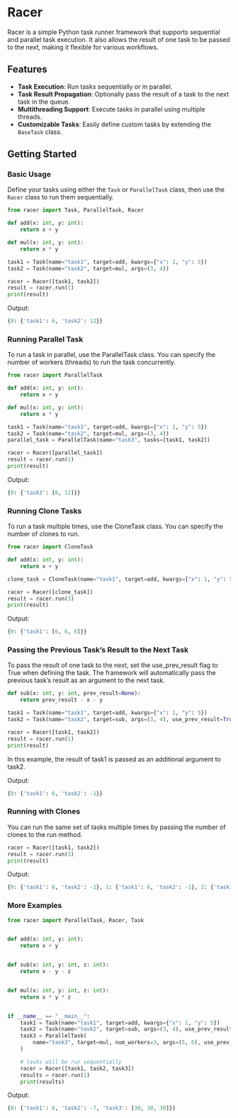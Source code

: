 # Racer

Racer is a simple Python task runner framework that supports sequential and parallel task execution. It also allows the result of one task to be passed to the next, making it flexible for various workflows.

## Features

- **Task Execution**: Run tasks sequentially or in parallel.
- **Task Result Propagation**: Optionally pass the result of a task to the next task in the queue.
- **Multithreading Support**: Execute tasks in parallel using multiple threads.
- **Customizable Tasks**: Easily define custom tasks by extending the `BaseTask` class.


## Getting Started

### Basic Usage
Define your tasks using either the `Task` or `ParallelTask` class, then use the `Racer` class to run them sequentially.

```python
from racer import Task, ParallelTask, Racer

def add(x: int, y: int):
    return x + y

def mul(x: int, y: int):
    return x * y

task1 = Task(name="task1", target=add, kwargs={"x": 1, "y": 5})
task2 = Task(name="task2", target=mul, args=(3, 4))

racer = Racer([task1, task2])
result = racer.run(1)
print(result)
```

Output:
```python
{0: {'task1': 6, 'task2': 12}}
```

### Running Parallel Task
To run a task in parallel, use the ParallelTask class. You can specify the number of workers (threads) to run the task concurrently.

```python
from racer import ParallelTask

def add(x: int, y: int):
    return x + y

def mul(x: int, y: int):
    return x * y

task1 = Task(name="task1", target=add, kwargs={"x": 1, "y": 5})
task2 = Task(name="task2", target=mul, args=(3, 4))
parallel_task = ParallelTask(name="task3", tasks=[task1, task2])

racer = Racer([parallel_task])
result = racer.run(1)
print(result)
```

Output:
```python
{0: {'task3': [6, 12]}}
```

### Running Clone Tasks
To run a task multiple times, use the CloneTask class. You can specify the number of clones to run.

```python
from racer import CloneTask

def add(x: int, y: int):
    return x + y

clone_task = CloneTask(name="task1", target=add, kwargs={"x": 1, "y": 5})

racer = Racer([clone_task])
result = racer.run(3)
print(result)
```

Output:
```python
{0: {'task1': [6, 6, 6]}}
```

### Passing the Previous Task’s Result to the Next Task
To pass the result of one task to the next, set the use_prev_result flag to True when defining the task. The framework will automatically pass the previous task’s result as an argument to the next task.

```python
def sub(x: int, y: int, prev_result=None):
    return prev_result - x - y

task1 = Task(name="task1", target=add, kwargs={"x": 1, "y": 5})
task2 = Task(name="task2", target=sub, args=(3, 4), use_prev_result=True)

racer = Racer([task1, task2])
result = racer.run(1)
print(result)
```
In this example, the result of task1 is passed as an additional argument to task2.

Output:
```python
{0: {'task1': 6, 'task2': -1}}
```

### Running with Clones
You can run the same set of tasks multiple times by passing the number of clones to the run method.

```python
racer = Racer([task1, task2])
result = racer.run(3)
print(result)
```

Output:
```python
{0: {'task1': 6, 'task2': -1}, 1: {'task1': 6, 'task2': -1}, 2: {'task1': 6, 'task2': -1}}
```

### More Examples
```python
from racer import ParallelTask, Racer, Task


def add(x: int, y: int):
    return x + y


def sub(x: int, y: int, z: int):
    return x - y - z


def mul(x: int, y: int, z: int):
    return x * y * z


if __name__ == "__main__":
    task1 = Task(name="task1", target=add, kwargs={"x": 1, "y": 5})
    task2 = Task(name="task2", target=sub, args=(3, 4), use_prev_result=True)
    task3 = ParallelTask(
        name="task3", target=mul, num_workers=3, args=(5, 6), use_prev_result=True
    )

    # tasks will be run sequentially
    racer = Racer([task1, task2, task3])
    results = racer.run(1)
    print(results)
```

Output:
```python
{0: {'task1': 6, 'task2': -7, 'task3': [30, 30, 30]}}
```
